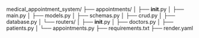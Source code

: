 medical_appointment_system/
├── appointments/
│   ├── __init__.py
│   ├── main.py
│   ├── models.py
│   ├── schemas.py
│   ├── crud.py
│   ├── database.py
│   └── routers/
│       ├── __init__.py
│       ├── doctors.py
│       ├── patients.py
│       └── appointments.py
├── requirements.txt
├── render.yaml
